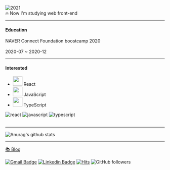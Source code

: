 ![2021](https://i.imgur.com/cBGqg71.png)
<br/>
🔥 Now I'm studying web front-end

---
#### Education
NAVER Connect Foundation boostcamp 2020
<br/>
<br/>
2020-07 ~ 2020-12

---
#### Interested 
- <img src="https://i.imgur.com/dXxLDXd.png" width="30px" height="30px"> React 
- <img src="https://i.imgur.com/ONpHudP.png" width="30px" height="30px"> JavaScript 
- <img src="https://i.imgur.com/bKn2svC.png" width="30px" height="30px"> TypeScript

![react](https://img.shields.io/badge/react-white?logo=react)
![javascript](https://img.shields.io/badge/javascript-yellow?logo=javascript)
![typescript](https://img.shields.io/badge/typescript-skyblue?logo=typescript)
<br/>
<br/>

---

![Anurag's github stats](https://github-readme-stats.vercel.app/api?username=Zigje9&show_icons=true&theme=dracula)

---

<a href="https://velog.io/@zigje9">📚 Blog</a>
<br/>
<br/>
[![Gmail Badge](https://img.shields.io/badge/Gmail-d14836?style=flat-square&logo=Gmail&logoColor=white&link=mailto:pjkwprn@gmail.com)](mailto:pjkwprn@gmail.com)
[![Linkedin Badge](https://img.shields.io/badge/-LinkedIn-blue?style=flat-square&logo=Linkedin&logoColor=white&link=https://www.linkedin.com/in/jekoo-park-316a781b4/)](https://www.linkedin.com/in/jekoo-park-316a781b4/)
[![Hits](https://hits.seeyoufarm.com/api/count/incr/badge.svg?url=https%3A%2F%2Fgithub.com%2Fzzsza)](https://hits.seeyoufarm.com) 
![GitHub followers](https://img.shields.io/github/followers/zigje9?style=social)
